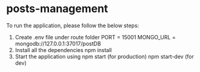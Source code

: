 # posts-management

To run the application, please follow the below steps:

1. Create .env file under route folder
   PORT = 15001
   MONGO_URL = mongodb://127.0.0.1:37017/postDB
2. Install all the dependencies
   npm install
3. Start the application using
   npm start (for production)
   npm start-dev (for dev)
